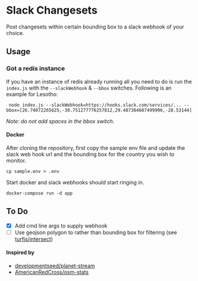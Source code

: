 # Slack Changesets
Post changesets within certain bounding box to a slack webhook of your choice.

## Usage

### Got a redis instance

If you have an instance of redis already running all you need to do is run the `index.js` with the `--slackWebhook` & `--bbox` switches. Following is an example for Lesotho:

```
 node index.js --slackWebhook=https://hooks.slack.com/services/... --bbox=[26.74072265625,-30.751277776257812,29.487304687499996,-28.53144]
```

*Note: do not add spaces in the bbox switch.*

#### Docker

After cloning the repository, first copy the sample env file and update the slack web hook url and the bounding box for the country you wish to monitor.

```
cp sample.env > .env
```

Start docker and slack webhooks should start ringing in.

```
docker-compose run -d app
```

## To Do
- [x] Add cmd line args to supply webhook
- [ ] Use geojson polygon to rather than bounding box for filtering (see [turfjs/intersect](http://turfjs.org/docs/#intersect))

#### Inspired by
- [developmentseed/planet-stream](https://github.com/developmentseed/planet-stream)
- [AmericanRedCross/osm-stats](https://github.com/AmericanRedCross/osm-stats)